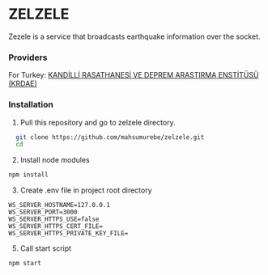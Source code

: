 
# ZELZELE  
  
Zezele is a service that broadcasts earthquake information over the socket.  
  
### Providers  
For Turkey: [KANDİLLİ RASATHANESİ VE DEPREM ARAŞTIRMA ENSTİTÜSÜ (KRDAE)](http://www.koeri.boun.edu.tr/scripts/lst4.asp)  
  
### Installation  

 1. Pull this repository and go to zelzele directory.

```bash  
  git clone https://github.com/mahsumurebe/zelzele.git
  cd
```
2. Install node modules
```bash
npm install
```
3. Create .env file in project root directory
```dotenv
WS_SERVER_HOSTNAME=127.0.0.1  
WS_SERVER_PORT=3000  
WS_SERVER_HTTPS_USE=false  
WS_SERVER_HTTPS_CERT_FILE=  
WS_SERVER_HTTPS_PRIVATE_KEY_FILE=
```
5. Call start script
```bash
npm start
```